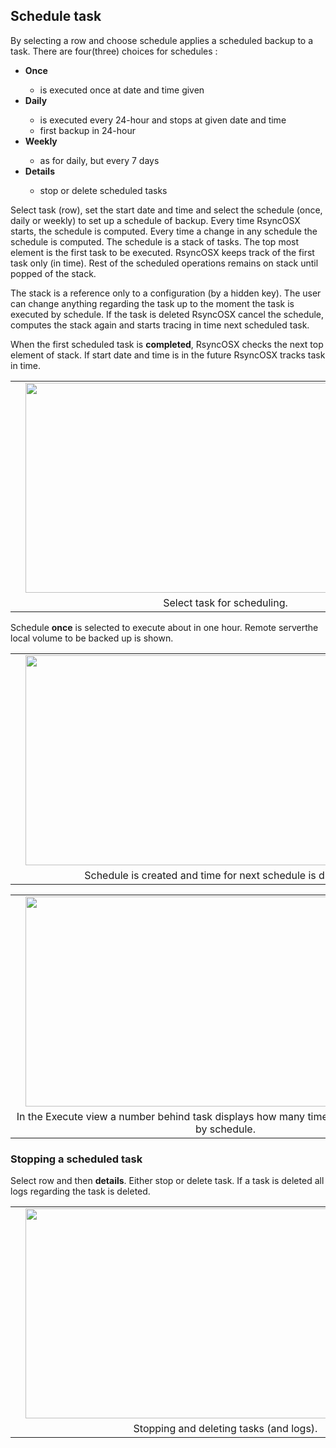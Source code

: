 <h2>Schedule task</h2>

By selecting a row and choose schedule applies a scheduled backup to a task. There are four(three) choices for schedules :
<ul>
<li><b>Once</b></li>
<ul>
<li>is executed once at date and time given</li>
</ul>
<li><b>Daily</b></li>
<ul>
<li>is executed every 24-hour and stops at given date and time</li>
<li>first backup in 24-hour</li>
</ul>
<li><b>Weekly</b></li>
<ul>
<li>as for daily, but every 7 days</li>
</ul>
<li><b>Details</b></li>
<ul>
<li>stop or delete scheduled tasks</li>
</ul>
</ul>

Select task (row), set the start date and time and select the schedule (once, daily or weekly) to set up a schedule of backup. Every time RsyncOSX starts, the schedule is computed. Every time a change in any schedule the schedule is computed. The schedule is a stack of tasks. The top most element is the first task to be executed. RsyncOSX keeps track of the first task only (in time). Rest of the scheduled operations remains on stack until popped of the stack.

The stack is a reference only to a configuration (by a hidden key). The user can change anything regarding the task up to the moment the task is executed by schedule. If the task is deleted RsyncOSX cancel the schedule, computes the stack again and starts tracing in time next scheduled task.

When the first scheduled task is <b>completed</b>, RsyncOSX checks the next top element of stack. If start date and time is in the future RsyncOSX tracks task in time. 

<table align="center" cellpadding="0" cellspacing="0" class="tr-caption-container" style="margin-left: auto; margin-right: auto; text-align: center;">
<tbody>
<tr><td style="text-align: center;">
<div class="separator" style="clear: both; text-align: center;">
<a href="https://3.bp.blogspot.com/-pJYPTGFb4vY/WAmhkSC5fhI/AAAAAAAAL50/Wn0PKn2m2bsi2t0aKIiD_K8M0z92BPZrQCLcB/s1600/Screen%2BShot%2B2016-10-20%2Bat%2B09.23.45.png" imageanchor="1" style="margin-left: 1em; margin-right: 1em;"><img border="0" height="336" src="https://3.bp.blogspot.com/-pJYPTGFb4vY/WAmhkSC5fhI/AAAAAAAAL50/Wn0PKn2m2bsi2t0aKIiD_K8M0z92BPZrQCLcB/s640/Screen%2BShot%2B2016-10-20%2Bat%2B09.23.45.png" width="640" /></a></td></tr>
<tr><td class="tr-caption" style="text-align: center;">Select task for scheduling.</td></tr>
</tbody>
</table>
Schedule <b>once</b> is selected to execute about in one hour. Remote serverthe local volume to be backed up is shown.
<table align="center" cellpadding="0" cellspacing="0" class="tr-caption-container" style="margin-left: auto; margin-right: auto; text-align: center;">
<tbody>
<tr><td style="text-align: center;">
<a href="https://4.bp.blogspot.com/-qPey9NI5Wnk/WAmhkX5ckcI/AAAAAAAAL54/kwZaACuWAgsNq6cuWOB7m8WTMaVO4-cRQCLcB/s1600/Screen%2BShot%2B2016-10-20%2Bat%2B09.24.05.png" imageanchor="1" style="margin-left: 1em; margin-right: 1em;"><img border="0" height="336" src="https://4.bp.blogspot.com/-qPey9NI5Wnk/WAmhkX5ckcI/AAAAAAAAL54/kwZaACuWAgsNq6cuWOB7m8WTMaVO4-cRQCLcB/s640/Screen%2BShot%2B2016-10-20%2Bat%2B09.24.05.png" width="640" /></a></td></tr>
<tr><td class="tr-caption" style="text-align: center;">Schedule is created and time for next schedule is displayed.</td></tr>
</tbody>
</table>

<table align="center" cellpadding="0" cellspacing="0" class="tr-caption-container" style="margin-left: auto; margin-right: auto; text-align: center;">
<tbody>
<tr><td style="text-align: center;">
<a href="https://2.bp.blogspot.com/-3W2nahamOLs/WAmhkY4mz8I/AAAAAAAAL58/gx3onllf-2siECKAcKu4aXzCbHAZhhPSgCLcB/s1600/Screen%2BShot%2B2016-10-20%2Bat%2B09.24.13.png" imageanchor="1" style="margin-left: 1em; margin-right: 1em;"><img border="0" height="336" src="https://2.bp.blogspot.com/-3W2nahamOLs/WAmhkY4mz8I/AAAAAAAAL58/gx3onllf-2siECKAcKu4aXzCbHAZhhPSgCLcB/s640/Screen%2BShot%2B2016-10-20%2Bat%2B09.24.13.png" width="640" /></a></td></tr>
<tr><td class="tr-caption" style="text-align: center;">In the Execute view a number behind task displays how many times task will be executed by schedule.</td></tr>
</tbody>
</table>

<h3> Stopping a scheduled task</h3>

Select row and then <b>details</b>. Either stop or delete task. If a task is deleted all logs regarding the task is deleted.

<table align="center" cellpadding="0" cellspacing="0" class="tr-caption-container" style="margin-left: auto; margin-right: auto; text-align: center;">
<tbody>
<tr><td style="text-align: center;">
<a href="https://2.bp.blogspot.com/-3CKoR1TM0Yg/WAmhkxhhCYI/AAAAAAAAL6A/PK3o5esw6Kkf8ChF2NXY6DeuyoMy3qaowCLcB/s1600/Screen%2BShot%2B2016-10-20%2Bat%2B09.24.25.png" imageanchor="1" style="margin-left: 1em; margin-right: 1em;"><img border="0" height="336" src="https://2.bp.blogspot.com/-3CKoR1TM0Yg/WAmhkxhhCYI/AAAAAAAAL6A/PK3o5esw6Kkf8ChF2NXY6DeuyoMy3qaowCLcB/s640/Screen%2BShot%2B2016-10-20%2Bat%2B09.24.25.png" width="640" /></a></td></tr>
<tr><td class="tr-caption" style="text-align: center;">Stopping and deleting tasks (and logs).</td></tr>
</tbody>
</table>
